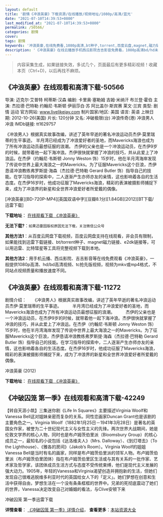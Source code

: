 ```yaml
---
layout: default
title: '剧情《冲浪英豪》下载资源/在线播放/视频地址/1080p/高清/蓝光'
date: "2021-07-10T14:39:53+0800"
last_modified_at: "2021-07-10T14:39:53+0800"
permalink: /50566/
categories: 剧情
cover:
tags: 剧情
keywords: '冲浪英豪,在线免费看,1080p高清,bt种子,torrent,百度云盘,magnet,磁力链,迅雷下载资源'
description: '《冲浪英豪》在线云播放手机西瓜影院吉吉影音免费看，1080p高清bd/hd未删减完整版和tc抢先枪版，mkv/mp4格式，附带bt/torrent种子、magnet/磁力链、百度云盘、网盘资源迅雷下载链接'
---
```


>内容采集生成，如果链接失效，多试几个，页面最后有更多精彩视频！收藏本页（Ctrl+D)，以后再找不麻烦。


## 《冲浪英豪》在线观看和高清下载-50566

导演: 迈克尔·艾普特 柯蒂斯·汉森 编剧: 卡里奥·塞勒姆 吉姆·米纳汗 布兰登·霍伯 主演: 杰拉德·巴特勒 约翰尼·韦斯顿 伊丽莎白·苏 阿比盖尔·斯宾赛 莱文·兰宾 类型: 剧情 运动 官方网站: www.livelikejay.com 制片国家/地区: 美国 语言: 英语 上映日期: 2012-10-26(美国) 片长: 120分钟 又名: 冲破极限(台) 冲浪传奇(港) 冲浪男人 冲浪 IMDb链接: tt1629757

《冲浪男人》根据真实故事改编，讲述了英年早逝的著名冲浪运动员杰伊·莫里瑞蒂的生平事迹。 半月湾已经成为了冲浪爱好者的圣地，而Mavericks海浪也成为了所有冲浪运动员最想征服的浪潮。 杰伊的父亲也是一个冲浪运动员，在杰伊9岁的时候，就带着他一起下海冲浪。杰伊很快就掌握了冲浪的技巧，并从此爱上了冲浪运。在杰伊（约翰尼·韦斯顿 Jonny Weston 饰）15岁时，他在半月湾海岸发现了传说中世界上最大海浪之一的Mavericks。为了征服Mavericks这个巨浪，杰伊恳请冲浪教练弗罗斯提·海森（杰拉德·巴特勒 Gerard Butler 饰）指导自己的技能。在学习指导的探索中，二人逐渐产生亦师亦友的亲情，这也影响着各自的生活态度。在杰伊16岁时，他成功征服了Mavericks海浪，精彩的表演被摄影师捕捉下来，成为了冲浪界的新星和全世界冲浪爱好者所爱戴的偶像。


[冲浪英豪][BD-720P-MP4][英国双语中字][豆瓣8.1分][1.84GB][2012][BT下载/迅雷下载]

**下载地址**： [在线观看下载 《冲浪英豪》](https://www.btdx8.com/torrent/chasing_mavericks_2012.html) 


**无法下载?**：`如果迅雷因版权原因无法下载，关注微信公众号 `

**其他方法1**：从百度云网盘下载视频，百度云网盘支持在线观看，非会员有限制，如果能找到迅雷下载链接、bt/torrent种子、magnet磁力链接、e2dk链接等，可以用迅雷、比特彗星等工具将完整视频下载到本地。

**其他方法2**：用手机云播、西瓜影院、吉吉影音等在线免费观看《冲浪英豪》，一般提供1080p高清、hd/bd高清视频、tc抢先版视频，视频为mkv或mp4格式，不同站点视频质量和播放速度不同。


## 《冲浪英豪》在线观看和高清下载-11272

剧情介绍：　　《冲浪男人》根据真实故事改编，讲述了英年早逝的著名冲浪运动员杰伊·莫里瑞蒂的生平事迹。  　　半月湾已经成为了冲浪爱好者的圣地，而Mavericks海浪也成为了所有冲浪运动员最想征服的浪潮。  　　杰伊的父亲也是一个冲浪运动员，在杰伊9岁的时候，就带着他一起下海冲浪。杰伊很快就掌握了冲浪的技巧，并从此爱上了冲浪运。在杰伊（约翰尼·韦斯顿 Jonny Weston 饰）15岁时，他在半月湾海岸发现了传说中世界上最大海浪之一的Mavericks。为了征服Mavericks这个巨浪，杰伊恳请冲浪教练弗罗斯提·海森（杰拉德·巴特勒 Gerard Butler 饰）指导自己的技能。在学习指导的探索中，二人逐渐产生亦师亦友的亲情，这也影响着各自的生活态度。在杰伊16岁时，他成功征服了Mavericks海浪，精彩的表演被摄影师捕捉下来，成为了冲浪界的新星和全世界冲浪爱好者所爱戴的偶像。


冲浪英豪 (2012)

**下载地址**： [在线观看下载 《冲浪英豪》](https://www.btbtdy.me/btdy/dy7872.html) 


## 《冲破囚笼 第一季》在线观看和高清下载-42249

【转自天涯小筑】三集迷你剧《Life In Squares》主要描述Virginia Woolf和Vanessa Bell这对姐妹亲密而复杂的关系。同性恋画家Duncan Grant也是该剧的主要角色之一。Virginia Woolf（1882年1月25日－1941年3月28日）是著名的英国女作家，被誉为二十世纪现代主义与女性主义的先锋。两次世界大战期间，她是伦敦文学界的核心人物，同时也是布卢姆茨伯里派（Bloomsbury Group）的核心成员之一，最知名的小说包括《达洛维夫人》（Mrs. Dalloway）、《到灯塔去》（To the Lighthouse）、《雅各的房间》（Jakob’s Room）。Virginia Woolf的姐姐Vanessa Bell是当时有名的画家，同样是布卢姆茨伯里派的领军人物。布卢姆茨伯里派（布卢姆茨伯里团体）指在布卢姆茨伯里区生活或与其有关系的一批作家、艺术家及哲学家，该团体成员生活方式与态度不受传统束缚，他们是现代主义发展的强大动力。</span>1905年，年轻的Vanessa和Virginia渴望创造并拥抱新的生活，但她们发现自己很难逃脱维多利亚时代的英国给女人下的「定义」。她们梦想在创意和生活中获得自由，梦想生活在一个没有条条框框的世界中。兄弟的死彻底震动了她们的世界，Vanessa决定改变自己对婚姻的看法，与Clive安顿下来


冲破囚笼 第一季迅雷下载

**详情查看**： [《冲破囚笼 第一季》详情介绍](/movie/42249/)， **查看更多**：[本站资源大全](/movie/t/all/)

